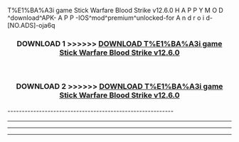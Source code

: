  T%E1%BA%A3i game Stick Warfare Blood Strike v12.6.0 H A P P Y M O D ^download^APK- A P P -IOS^mod^premium^unlocked-for A n d r o i d-[NO.ADS]-oja6q



<div align="center">

<h3>DOWNLOAD 1 >>>>>> <a href="https://en-mod.web.app/?en= T%E1%BA%A3i game Stick Warfare Blood Strike v12.6.0">DOWNLOAD T%E1%BA%A3i game Stick Warfare Blood Strike v12.6.0 </a></h3><br>

<h3>DOWNLOAD 2 >>>>>> <a href="https://en-mod.web.app/?en= T%E1%BA%A3i game Stick Warfare Blood Strike v12.6.0">DOWNLOAD T%E1%BA%A3i game Stick Warfare Blood Strike v12.6.0 </a></h3>

</div>
----------------------------------------------------------

----------------------------------------------------------

----------------------------------------------------------

----------------------------------------------------------



